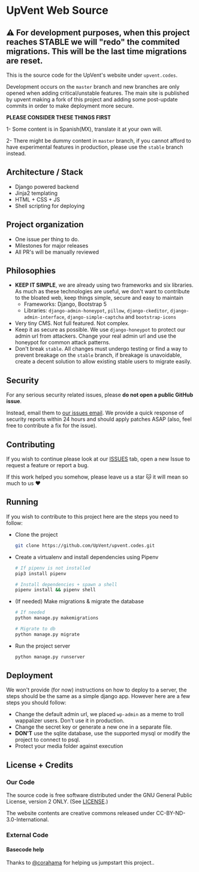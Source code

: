 # UpVent Web Source

## :warning: For development purposes, when this project reaches STABLE we will "redo" the commited migrations. This will be the last time migrations are reset.


This is the source code for the UpVent's website under `upvent.codes`.

Development occurs on the `master` branch and new branches are only opened when adding critical/unstable features. The main site is published by upvent making a fork of this project and adding some post-update commits in order to make deployment more secure.


**PLEASE CONSIDER THESE THINGS FIRST**

1- Some content is in Spanish(MX), translate it at your own will.

2- There might be dummy content in `master` branch, if you cannot afford to have experimental features in production, please use the `stable` branch instead.

## Architecture / Stack

* Django powered backend
* Jinja2 templating
* HTML + CSS + JS
* Shell scripting for deploying

## Project organization

- One issue per thing to do.
- Milestones for major releases
- All PR's will be manually reviewed

## Philosophies

- **KEEP IT SIMPLE**, we are already using two frameworks and six libraries. As much as these technologies are useful, we don't want to contribute to the bloated web, keep things simple, secure and easy to maintain
  - Frameworks: Django, Bootstrap 5
  - Libraries: `django-admin-honeypot`, `pillow`, `django-ckeditor`, `django-admin-interface`, `django-simple-captcha` and `bootstrap-icons`
- Very tiny CMS. Not full featured. Not complex.
- Keep it as secure as possible. We use `django-honeypot` to protect our admin url from attackers. Change your real admin url and use the honeypot for common attack patterns.
- Don't break `stable`. All changes must undergo testing or find a way to prevent breakage on the `stable` branch, if breakage is unavoidable, create a decent solution to allow existing stable users to migrate easily.



## Security

For any serious security related issues, please **do not open a public GitHub issue**. 

Instead, email them to [our issues email](mailto:upventmx@gmail.com). We provide a quick response of security reports within 24 hours and should apply patches ASAP (also, feel free to contribute a fix for the issue).

## Contributing 

If you wish to continue please look at our [ISSUES](https://github.com/UpVent/upvent.codes/issues) tab, open a new Issue to request a feature or report a bug.

If this work helped you somehow, please leave us a star :cat: it will mean so much to us :heart:



## Running

If you wish to contribute to this project here are the steps you need to follow:

- Clone the project

  ```bash
  git clone https://github.com/UpVent/upvent.codes.git
  ```

- Create a virtualenv and install dependencies using Pipenv

  ```bash
  # If pipenv is not installed
  pip3 install pipenv
  
  # Install dependencies + spawn a shell
  pipenv install && pipenv shell
  ```

- (If needed) Make migrations & migrate the database

  ```bash
  # If needed
  python manage.py makemigrations
  
  # Migrate to db
  python manage.py migrate
  ```

- Run the project server

  ```bash
  python manage.py runserver
  ```


## Deployment

We won't provide  (for now) instructions on how to deploy to a server, the steps should be the same as a simple django app. However here are a few steps you should follow:

- Change the default admin url, we placed `wp-admin` as a meme to troll wappalizer users. Don't use it in production.
- Change the secret key or generate a new one in a separate file.
- **DON'T** use the sqlite database, use the supported mysql or modify the project to connect to psql.
- Protect your media folder against execution

## License + Credits

### Our Code
The source code is free software distributed under the GNU General Public License, version 2 ONLY. (See [LICENSE](https://github.com/UpVent/upvent.codes/blob/master/LICENSE).)

The website contents are creative commons released under CC-BY-ND-3.0-International.


### External Code



#### Basecode help

Thanks to [@corahama](https://github.com/corahama) for helping us jumpstart this project..
